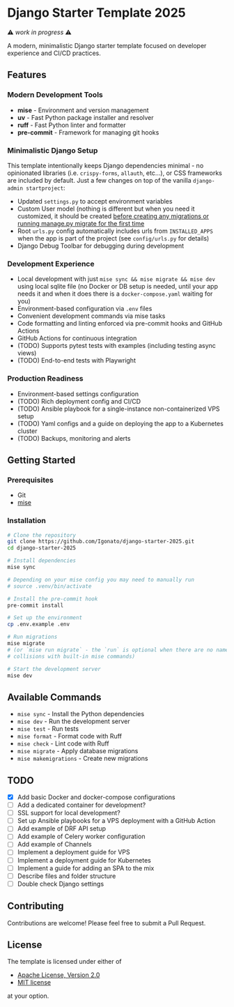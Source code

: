 # Django Starter Template 2025

⚠ *work in progress* ⚠

A modern, minimalistic Django starter template focused on developer experience and CI/CD practices.

## Features

### Modern Development Tools
- **mise** - Environment and version management
- **uv** - Fast Python package installer and resolver
- **ruff** - Fast Python linter and formatter
- **pre-commit** - Framework for managing git hooks

### Minimalistic Django Setup
This template intentionally keeps Django dependencies minimal - no opinionated libraries (i.e. `crispy-forms`, `allauth`, etc...), or CSS frameworks are included by default. Just a few changes on top of the vanilla `django-admin startproject`:

 - Updated `settings.py` to accept environment variables
 - Custom User model (nothing is different but when you need it customized, it should be created [before creating any migrations or running manage.py migrate for the first time](https://docs.djangoproject.com/en/5.1/topics/auth/customizing/#substituting-a-custom-user-model)
 - Root `urls.py` config automatically includes urls from `INSTALLED_APPS` when the app is part of the project (see `config/urls.py` for details)
 - Django Debug Toolbar for debugging during development

### Development Experience
- Local development with just `mise sync && mise migrate && mise dev` using local sqlite file (no Docker or DB setup is needed, until your app needs it and when it does there is a `docker-compose.yaml` waiting for you)
- Environment-based configuration via `.env` files
- Convenient development commands via mise tasks
- Code formatting and linting enforced via pre-commit hooks and GitHub Actions
- GitHub Actions for continuous integration
- (TODO) Supports pytest tests with examples (including testing async views)
- (TODO) End-to-end tests with Playwright

### Production Readiness
- Environment-based settings configuration
- (TODO) Rich deployment config and CI/CD
- (TODO) Ansible playbook for a single-instance non-containerized VPS setup
- (TODO) Yaml configs and a guide on deploying the app to a Kubernetes cluster
- (TODO) Backups, monitoring and alerts

## Getting Started

### Prerequisites
- Git
- [mise](https://github.com/jdx/mise)

### Installation

```bash
# Clone the repository
git clone https://github.com/Igonato/django-starter-2025.git
cd django-starter-2025

# Install dependencies
mise sync

# Depending on your mise config you may need to manually run
# source .venv/bin/activate

# Install the pre-commit hook
pre-commit install

# Set up the environment
cp .env.example .env

# Run migrations
mise migrate
# (or `mise run migrate` - the `run` is optional when there are no name
# collisions with built-in mise commands)

# Start the development server
mise dev
```

## Available Commands

- `mise sync` - Install the Python dependencies
- `mise dev` - Run the development server
- `mise test` - Run tests
- `mise format` - Format code with Ruff
- `mise check` - Lint code with Ruff
- `mise migrate` - Apply database migrations
- `mise makemigrations` - Create new migrations

## TODO

- [x] Add basic Docker and docker-compose configurations
- [ ] Add a dedicated container for development?
- [ ] SSL support for local development?
- [ ] Set up Ansible playbooks for a VPS deployment with a GitHub Action
- [ ] Add example of DRF API setup
- [ ] Add example of Celery worker configuration
- [ ] Add example of Channels
- [ ] Implement a deployment guide for VPS
- [ ] Implement a deployment guide for Kubernetes
- [ ] Implement a guide for adding an SPA to the mix
- [ ] Describe files and folder structure
- [ ] Double check Django settings

## Contributing

Contributions are welcome! Please feel free to submit a Pull Request.

## License

The template is licensed under either of

- [Apache License, Version 2.0](LICENSE-APACHE)
- [MIT license](LICENSE-MIT)

at your option.
